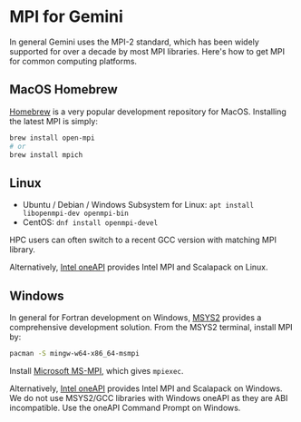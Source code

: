 # MPI for Gemini

In general Gemini uses the MPI-2 standard, which has been widely supported for over a decade by most MPI libraries.
Here's how to get MPI for common computing platforms.

## MacOS Homebrew

[Homebrew](https://brew.sh)
is a very popular development repository for MacOS.
Installing the latest MPI is simply:

```sh
brew install open-mpi
# or
brew install mpich
```

## Linux

* Ubuntu / Debian / Windows Subsystem for Linux: `apt install libopenmpi-dev openmpi-bin`
* CentOS: `dnf install openmpi-devel`

HPC users can often switch to a recent GCC version with matching MPI library.

Alternatively, [Intel oneAPI](./Linux_intel_oneapi.md)
provides Intel MPI and Scalapack on Linux.

## Windows

In general for Fortran development on Windows,
[MSYS2](https://www.scivision.dev/install-msys2-windows/)
provides a comprehensive development solution.
From the MSYS2 terminal, install MPI by:

```sh
pacman -S mingw-w64-x86_64-msmpi
```

Install
[Microsoft MS-MPI](https://docs.microsoft.com/en-us/message-passing-interface/microsoft-mpi-release-notes),
which gives `mpiexec`.

Alternatively, [Intel oneAPI](./Windows_intel_oneapi.md)
provides Intel MPI and Scalapack on Windows.
We do not use MSYS2/GCC libraries with Windows oneAPI as they are ABI incompatible.
Use the oneAPI Command Prompt on Windows.
